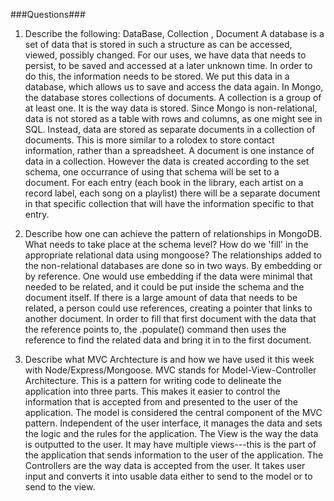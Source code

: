 ###Questions###

1. Describe the following: DataBase, Collection , Document
A database is a set of data that is stored in such a structure as can be accessed, viewed, possibly changed. For our uses, we have data that needs to persist, to be saved and accessed at a later unknown time. In order to do this, the information needs to be stored. We put this data in a database, which allows us to save and access the data again. In Mongo, the database stores collections of documents.
A collection is a group of at least one. It is the way data is stored. Since Mongo is non-relational, data is not stored as a table with rows and columns, as one might see in SQL. Instead, data are stored as separate documents in a collection of documents. This is more similar to a rolodex to store contact information, rather than a spreadsheet. 
A document is one instance of data in a collection. However the data is created according to the set schema, one occurrance of using that schema will be set to a document. For each entry (each book in the library, each artist on a record label, each song on a playlist) there will be a separate document in that specific collection that will have the information specific to that entry.



2. Describe how one can achieve the pattern of relationships in MongoDB. What needs to take place at the schema level? How do we 'fill' in the appropriate relational data using mongoose?
The relationships added to the non-relational databases are done so in two ways. By embedding or by reference. One would use embedding if the data were minimal that needed to be related, and it could be put inside the schema and the document itself. If there is a large amount of data that needs to be related, a person could use references, creating a pointer that links to another document. 
In order to fill that first document with the data that the reference points to, the .populate() command then uses the reference to find the related data and bring it in to the first document.


3. Describe what MVC Archtecture is and how we have used it this week with Node/Express/Mongoose.
MVC stands for Model-View-Controller Architecture. This is a pattern for writing code to delineate the application into three parts. This makes it easier to control the information that is accepted from and presented to the user of the application. The model is considered the central component of the MVC pattern. Independent of the user interface, it manages the data and sets the logic and the rules for the application.
The View is the way the data is outputted to the user. It may have multiple views---this is the part of the application that sends information to the user of the application.
The Controllers are the way data is accepted from the user. It takes user input and converts it into usable data either to send to the model or to send to the view. 